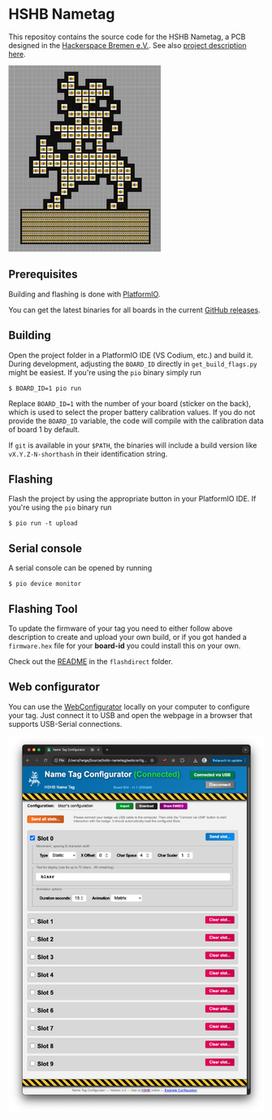 # HSHB Nametag

This repositoy contains the source code for the HSHB Nametag, a PCB designed in the [Hackerspace Bremen e.V.](https://www.hackerspace-bremen.de). See also [project description here](https://wiki.hackerspace-bremen.de/mittelantraege/antraege/finanziert/2023/projekt_hshb_led_namensschild).

![](images/platine.png)

## Prerequisites

Building and flashing is done with [PlatformIO](https://platformio.org/).

You can get the latest binaries for all boards in the current [GitHub releases](https://github.com/HackerspaceBremen/hshb-nametag/releases).

## Building

Open the project folder in a PlatformIO IDE (VS Codium, etc.) and build it. During development, adjusting the `BOARD_ID` directly in `get_build_flags.py` might be easiest. If you're using the `pio` binary simply run

```shell
$ BOARD_ID=1 pio run
```

Replace `BOARD_ID=1` with the number of your board (sticker on the back), which is used to select the proper battery calibration values. If you do not provide the `BOARD_ID` variable, the code will compile with the calibration data of board 1 by default.

If `git` is available in your `$PATH`, the binaries will include a build version like `vX.Y.Z-N-shorthash` in their identification string.

## Flashing

Flash the project by using the appropriate button in your PlatformIO IDE. If you're using the `pio` binary run

```shell
$ pio run -t upload
```

## Serial console

A serial console can be opened by running

```shell
$ pio device monitor
```

## Flashing Tool

To update the firmware of your tag you need to either follow above description to create and upload your own build, or if you got handed a `firmware.hex` file for your **board-id** you could install this on your own.

Check out the [README](flashdirect/) in the `flashdirect` folder.

## Web configurator

You can use the [WebConfigurator](https://hackerspacebremen.github.io/hshb-nametag/) locally on your computer to configure your tag. Just connect it to USB and open the webpage in a browser that supports USB-Serial connections.

![](images/screenshot.png)

